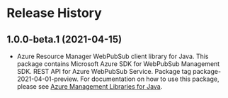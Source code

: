 # Release History

## 1.0.0-beta.1 (2021-04-15)

- Azure Resource Manager WebPubSub client library for Java. This package contains Microsoft Azure SDK for WebPubSub Management SDK. REST API for Azure WebPubSub Service. Package tag package-2021-04-01-preview. For documentation on how to use this package, please see [Azure Management Libraries for Java](https://aka.ms/azsdk/java/mgmt).

